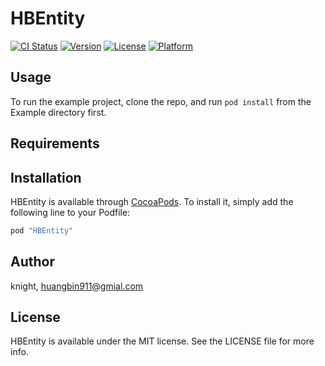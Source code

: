 # HBEntity

[![CI Status](http://img.shields.io/travis/knight/HBEntity.svg?style=flat)](https://travis-ci.org/knight/HBEntity)
[![Version](https://img.shields.io/cocoapods/v/HBEntity.svg?style=flat)](http://cocoapods.org/pods/HBEntity)
[![License](https://img.shields.io/cocoapods/l/HBEntity.svg?style=flat)](http://cocoapods.org/pods/HBEntity)
[![Platform](https://img.shields.io/cocoapods/p/HBEntity.svg?style=flat)](http://cocoapods.org/pods/HBEntity)

## Usage

To run the example project, clone the repo, and run `pod install` from the Example directory first.

## Requirements

## Installation

HBEntity is available through [CocoaPods](http://cocoapods.org). To install
it, simply add the following line to your Podfile:

```ruby
pod "HBEntity"
```

## Author

knight, huangbin911@gmial.com

## License

HBEntity is available under the MIT license. See the LICENSE file for more info.

